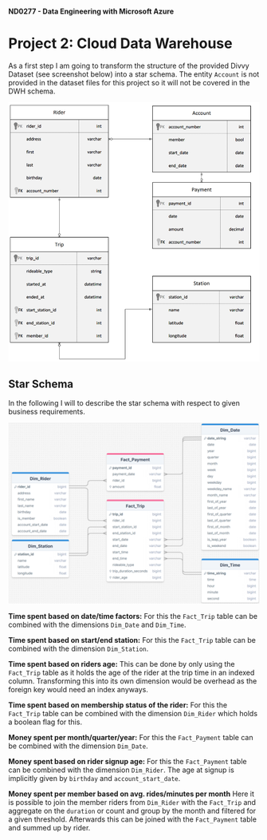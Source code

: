 #### ND0277 - Data Engineering with Microsoft Azure

# Project 2: Cloud Data Warehouse

As a first step I am going to transform the structure of the provided Divvy Dataset (see screenshot below) into a star schema. The entity `Account` is not provided in the dataset files for this project so it will not be covered in the DWH schema.

![alt text](images/divvy_db.png)

## Star Schema
In the following I will to describe the star schema with respect to given business requirements.

![alt text](images/star_schema_diagram.png)

**Time spent based on date/time factors:**
For this the `Fact_Trip` table can be combined with the dimensions `Dim_Date` and `Dim_Time`.

**Time spent based on start/end station:**
For this the `Fact_Trip` table can be combined with the dimension `Dim_Station`.

**Time spent based on riders age:**
This can be done by only using the `Fact_Trip` table as it holds the age of the rider at the trip time in an indexed column. Transforming this into its own dimension would be overhead as the foreign key would need an index anyways.

**Time spent based on membership status of the rider:**
For this the `Fact_Trip` table can be combined with the dimension `Dim_Rider` which holds a boolean flag for this.

**Money spent per month/quarter/year:**
For this the `Fact_Payment` table can be combined with the dimension `Dim_Date`.

**Money spent based on rider signup age:**
For this the `Fact_Payment` table can be combined with the dimension `Dim_Rider`. The age at signup is implicitly given by `birthday` and `account_start_date`.

**Money spent per member based on avg. rides/minutes per month**
Here it is possible to join the member riders from `Dim_Rider` with the `Fact_Trip` and aggregate on the `duration` or count and group by the month and filtered for a given threshold. Afterwards this can be joined with the `Fact_Payment` table and summed up by rider.